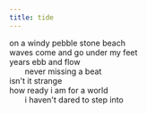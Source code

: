 ```yaml
---
title: tide
---
```


on a windy pebble stone beach  
waves come and go under my feet  
years ebb and flow  
&nbsp;&nbsp;&nbsp;&nbsp;&nbsp;&nbsp; never missing a beat  
isn't it strange  
how ready i am for a world  
&nbsp;&nbsp;&nbsp;&nbsp;&nbsp;&nbsp; i haven't dared to step into  
